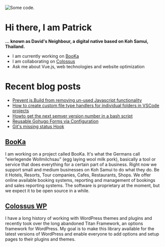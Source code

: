 ![][header1]

# Hi there, I am Patrick

**... known as David's Neighbour, a digital native based on Koh Samui, Thailand.**

- I am currently working on [BooKa](https://github.com/getbooka)
- I am collaborating on [Colossus](https://github.com/colossus-wp)
- Ask me about Vue.js, web technologies and website optimization

# Recent blog posts
<!-- KOLLITSCH:START -->
- [Prevent js.Build from removing un-used Javascript functionality](https://kollitsch.dev/blog/2023/prevent-jsbuild-from-removing-un-unused-javascript-functionality/)
- [How to create custom file type handlers for individual folders in VSCode projects](https://kollitsch.dev/blog/2023/custom-file-type-handler-for-subfolders-in-vscode-projects/)
- [Howto get the next semver version number in a bash script](https://kollitsch.dev/blog/2023/get-the-next-semver-version/)
- [Reusable Gohugo Forms via Configuration](https://kollitsch.dev/blog/2023/reusable-gohugo-forms-via-configuration/)
- [Git&#39;s missing status Hook](https://kollitsch.dev/blog/2023/git-status-hook/)
<!-- KOLLITSCH:END -->

## [BooKa](https://github.com/getbooka)

I am working on a project called BooKa. It's what the Germans call "eierlegende Wollmilchsau" (egg laying wool milk pork), basically a tool or service that does everything for a certain part of a business. Right now we support small and medium businesses on Koh Samui to do what they do. Be it Hotels, Resorts, Tour companies, Cafes, Restaurants, Shops. We offer online available booking systems, reporting and management of bookings and sales reporting systems. The software is proprietary at the moment, but we expect it to be open source in a while.

## [Colossus WP](https://github.com/colossus-wp)

I have a long history of working with WordPress themes and plugins and recently took over the long abandoned Titan Framework, an options framework for WordPress. My goal is to make this library available for the latest versions of WordPress and enable everyone to add options and setup pages to their plugins and themes. 

[header1]: https://raw.githubusercontent.com/davidsneighbour/davidsneighbour/master/static/header1.jpg "Some code."
[header3]: https://raw.githubusercontent.com/davidsneighbour/davidsneighbour/master/static/header3.jpg "Some code."

